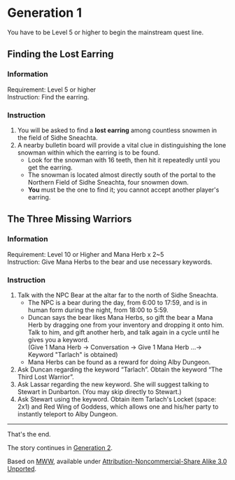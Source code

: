 # Generation 1

You have to be Level 5 or higher to begin the mainstream quest line.

## Finding the Lost Earring

### Information

Requirement: Level 5 or higher  
Instruction: Find the earring.

### Instruction

1. You will be asked to find a **lost earring** among countless snowmen in the field of Sidhe Sneachta.
2. A nearby bulletin board will provide a vital clue in distinguishing the lone snowman within which the earring is to be found.
   - Look for the snowman with 16 teeth, then hit it repeatedly until you get the earring.
   - The snowman is located almost directly south of the portal to the Northern Field of Sidhe Sneachta, four snowmen down.
   - **You** must be the one to find it; you cannot accept another player's earring.


## The Three Missing Warriors

### Information

Requirement: Level 10 or Higher and Mana Herb x 2~5  
Instruction: Give Mana Herbs to the bear and use necessary keywords.

### Instruction

1. Talk with the NPC Bear at the altar far to the north of Sidhe Sneachta.
   - The NPC is a bear during the day, from 6:00 to 17:59, and is in human form during the night, from 18:00 to 5:59.
   - Duncan says the bear likes Mana Herbs, so gift the bear a Mana Herb by dragging one from your inventory and dropping it onto him. Talk to him, and gift another herb, and talk again in a cycle until he gives you a keyword.  
     (Give 1 Mana Herb &rarr; Conversation &rarr; Give 1 Mana Herb …&rarr; Keyword "Tarlach" is obtained)
   - Mana Herbs can be found as a reward for doing Alby Dungeon.
2. Ask Duncan regarding the keyword “Tarlach”. Obtain the keyword “The Third Lost Warrior”.
3. Ask Lassar regarding the new keyword. She will suggest talking to Stewart in Dunbarton. (You may skip directly to Stewart.)
4. Ask Stewart using the keyword. Obtain item Tarlach's Locket (space: 2x1) and Red Wing of Goddess, which allows one and his/her party to instantly teleport to Alby Dungeon.

------------------------------------------------------------------------------

<div data-feature="!MainStreamG2">

That's the end.

</div>
<div data-feature="MainStreamG2">

The story continues in [Generation 2](?Generation_2).

</div>

<span class="license-footer">Based on [MWW](http://wiki.mabinogiworld.com/index.php?title=Generation_1:_Advent_of_the_Goddess&oldid=51327), available under [Attribution-Noncommercial-Share Alike 3.0 Unported](http://creativecommons.org/licenses/by-nc-sa/3.0/).</span>
